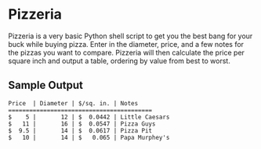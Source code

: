 # Pizzeria
Pizzeria is a very basic Python shell script to get you the best bang for your buck while buying pizza.  Enter in the diameter, price, and a few notes for the pizzas you want to compare.  Pizzeria will then calculate the price per square inch and output a table, ordering by value from best to worst.
## Sample Output
	Price  | Diameter | $/sq. in. | Notes
	=========================================
	$    5 |       12 | $  0.0442 | Little Caesars
	$   11 |       16 | $  0.0547 | Pizza Guys
	$  9.5 |       14 | $  0.0617 | Pizza Pit
	$   10 |       14 | $   0.065 | Papa Murphey's